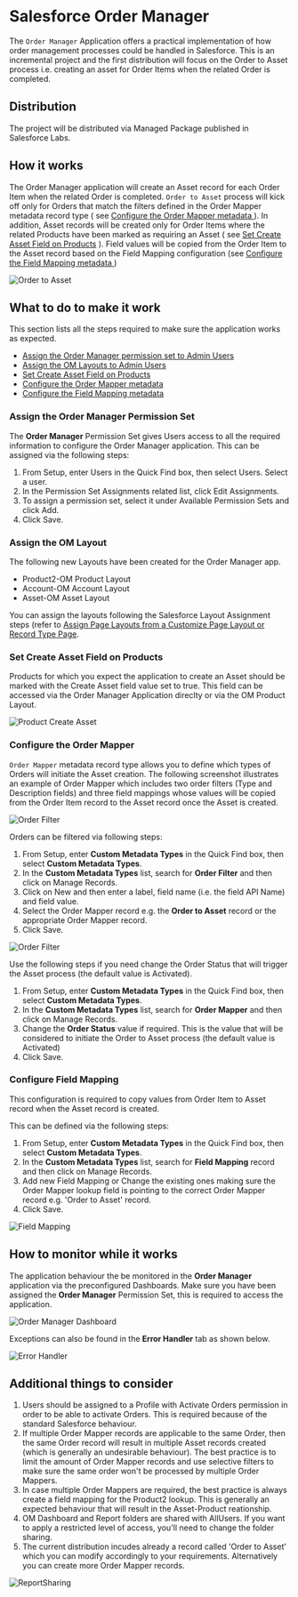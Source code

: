 # Salesforce Order Manager

The `Order Manager` Application offers a practical implementation of how order management processes could be handled in Salesforce. This is an incremental project and the first distribution will focus on the Order to Asset process i.e. creating an asset for Order Items when the related Order is completed.

## Distribution

The project will be distributed via Managed Package published in Salesforce Labs.

## How it works

The Order Manager application will create an Asset record for each Order Item when the related Order is completed. `Order to Asset` process will kick off only for Orders that match the filters defined in the Order Mapper metadata record type ( see [Configure the Order Mapper metadata ](#Configure-the-Order-Mapper)). In addition, Asset records will be created only for Order Items where the related Products have been marked as requiring an Asset ( see [Set Create Asset Field on Products](#Set-Create-Asset-Field-on-Products) ). Field values will be copied from the Order Item to the Asset record based on the Field Mapping configuration (see [Configure the Field Mapping metadata ](#Configure-Field-Mapping))

![Order to Asset](docs/OrderToAsset.gif)


## What to do to make it work
This section lists all the steps required to make sure the application works as expected.

-  [Assign the Order Manager permission set to Admin Users ](#Assign-the-Order-Manager-Permission-Set)
-  [Assign the OM Layouts to Admin Users](#Assign-the-OM-Layout)
-  [Set Create Asset Field on Products](#Set-Create-Asset-Field-on-Products)
-  [Configure the Order Mapper metadata ](#Configure-the-Order-Mapper)
-  [Configure the Field Mapping metadata ](#Configure-Field-Mapping)


### Assign the Order Manager Permission Set

The <strong>Order Manager</strong> Permission Set gives Users access to all the required information to configure the Order Manager application. This can be assigned via the following steps:

<ol>
<li>From Setup, enter Users in the Quick Find box, then select Users.
Select a user. </li>
<li>In the Permission Set Assignments related list, click Edit Assignments.</li>
<li>To assign a permission set, select it under Available Permission Sets and click Add.  </li>
<li>Click Save. </li>
</ol>



### Assign the OM Layout
The following new Layouts have been created for the Order Manager app. 
- Product2-OM Product Layout
- Account-OM Account Layout
- Asset-OM Asset Layout

You can assign the layouts following the Salesforce Layout Assignment steps (refer to [Assign Page Layouts from a Customize Page Layout or Record Type Page](https://help.salesforce.com/s/articleView?id=sf.layouts_assigning.htm&type=5 ).

### Set Create Asset Field on Products
Products for which you expect the application to create an Asset should be marked with the Create Asset field value set to true. This field can be accessed via the Order Manager Application direclty or via the OM Product Layout.

![Product Create Asset](docs/ProductCreateAsset.gif)


### Configure the Order Mapper

`Order Mapper` metadata record type allows you to define which types of Orders will initiate the Asset creation. The following screenshot illustrates an example of Order Mapper which includes two order filters (Type and Description fields) and three field mappings whose values will be copied from the Order Item record to the Asset record once the Asset is created.


![Order Filter](docs/OrderMapperConfiguration.png)


Orders can be filtered via following steps:

<ol>
<li>From Setup, enter <strong>Custom Metadata Types</strong>  in the Quick Find box, then select <strong>Custom Metadata Types</strong>. </li>
<li>In the <strong>Custom Metadata Types</strong> list, search for <strong>Order Filter</strong> and then  click on Manage Records.</li>
<li> Click on New and then enter a label, field name (i.e. the field API Name) and field value.</li>
<li> Select the Order Mapper record e.g. the <strong>Order to Asset</strong> record or the appropriate Order Mapper record.</li>
<li> Click Save. </li>
</ol>

![Order Filter](docs/OrderFilter.gif)

Use the following steps if you need change the Order Status that will trigger the Asset process (the default value is Activated).

<ol>
<li>From Setup, enter <strong>Custom Metadata Types</strong>  in the Quick Find box, then select <strong>Custom Metadata Types</strong>. </li>
<li>In the <strong>Custom Metadata Types</strong> list, search for <strong>Order Mapper</strong> and then  click on Manage Records.</li>
<li> Change the <strong>Order Status</strong> value if required. This is the value that will be considered to initiate the Order to Asset process (the default value is Activated) </li>
<li> Click Save. </li>
</ol>






### Configure Field Mapping

This configuration is required to copy values from Order Item to Asset record when the Asset record is created.

This can be defined via the following steps:

<ol>
<li>From Setup, enter <strong>Custom Metadata Types</strong>  in the Quick Find box, then select <strong>Custom Metadata Types</strong>. </li>
<li>In the <strong>Custom Metadata Types</strong> list, search for  <strong>Field Mapping</strong> record and then click on Manage Records.</li>
<li> Add new Field Mapping or Change the existing ones making sure the Order Mapper lookup field is pointing to the correct Order Mapper record e.g. 'Order to Asset' record. </li>
<li> Click Save. </li>
</ol>

![Field Mapping](docs/FieldMapping.gif)


## How to monitor while it works

The application behaviour the be monitored in the <strong>Order Manager</strong>  application via the preconfigured Dashboards. Make sure you have been assigned the <strong>Order Manager</strong>  Permission Set, this is required to access the application.


![Order Manager Dashboard](docs/OrderManagerDashboard.png)

Exceptions can also be found in the <strong>Error Handler</strong> tab as shown below.

![Error Handler](docs/ErrorHandler.png)

## Additional things to consider

<ol>
<li> Users should be assigned to a Profile with Activate Orders permission in order to be able to activate Orders. This is required because of the standard Salesforce behaviour. </li>
<li> If multiple Order Mapper records are applicable to the same Order, then the same Order record will result in multiple Asset records created (which is generally an undesirable behaviour). The best practice is to limit the amount of Order Mapper records and use selective filters to make sure the same order won't be processed by multiple Order Mappers.</li>
<li> In case multiple Order Mappers are required, the best practice is always create a field mapping for the Product2 lookup. This is generally an expected behaviour that will result in the Asset-Product reationship. </li>
<li> OM Dashboard and Report folders are shared with AllUsers. If you want to apply a restricted level of access, you'll need to change the folder sharing.</li>
<li> The current distribution incudes already a record called 'Order to Asset' which you can modify accordingly to your requirements. Alternatively you can create more Order Mapper records.  </li>
</ol>

![ReportSharing](docs/ReportSharing.png)
